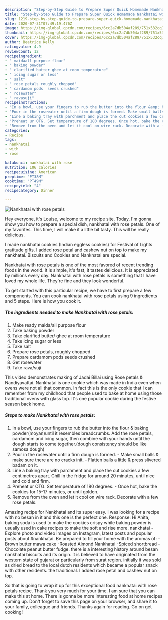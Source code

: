 ```yaml
---
description: "Step-by-Step Guide to Prepare Super Quick Homemade Nankhatai with rose petals"
title: "Step-by-Step Guide to Prepare Super Quick Homemade Nankhatai with rose petals"
slug: 1219-step-by-step-guide-to-prepare-super-quick-homemade-nankhatai-with-rose-petals
date: 2020-07-31T07:49:19.476Z
image: https://img-global.cpcdn.com/recipes/6cc2a7db504af289/751x532cq70/nankhatai-with-rose-petals-recipe-main-photo.jpg
thumbnail: https://img-global.cpcdn.com/recipes/6cc2a7db504af289/751x532cq70/nankhatai-with-rose-petals-recipe-main-photo.jpg
cover: https://img-global.cpcdn.com/recipes/6cc2a7db504af289/751x532cq70/nankhatai-with-rose-petals-recipe-main-photo.jpg
author: Beatrice Kelly
ratingvalue: 4.9
reviewcount: 12
recipeingredient:
- " maidaall purpose flour"
- " baking powder"
- " clarified butter ghee at room temperature"
- " icing sugar or less"
- " salt"
- " rose petals roughly chopped"
- " cardamom pods  seeds crushed"
- " rosewater"
- " ravasuji"
recipeinstructions:
- "In a bowl, use your fingers to rub the butter into the flour &amp; baking powder(moyan)until it resembles breadcrumbs. Add the rose petals, cardamom and icing sugar, then combine with your hands until the dough starts to come together.(dough consistency should be like samosa dough)"
- "Pour in the rosewater until a firm dough is formed. Make small balls &amp; make sure there are no cracks init. Flatten balls a little &amp; press slivered badam on it."
- "Line a baking tray with parchment and place the cut cookies a few centimetres apart. Chill in the fridge for around 20 minutes, until nice and cold and firm."
- "Preheat ur OTG. Set temperature of 180 degrees. Once hot, bake the cookies for 15-17 minutes, or until golden."
- "Remove from the oven and let it cool on wire rack. Decorate with a few rose petals."
categories:
- Recipe
tags:
- nankhatai
- with
- rose

katakunci: nankhatai with rose 
nutrition: 106 calories
recipecuisine: American
preptime: "PT38M"
cooktime: "PT49M"
recipeyield: "4"
recipecategory: Dinner

---
```



![Nankhatai with rose petals](https://img-global.cpcdn.com/recipes/6cc2a7db504af289/751x532cq70/nankhatai-with-rose-petals-recipe-main-photo.jpg)

Hey everyone, it's Louise, welcome to my recipe site. Today, I'm gonna show you how to prepare a special dish, nankhatai with rose petals. One of my favorites. This time, I will make it a little bit tasty. This will be really delicious.

I made nankhatai cookies (Indian eggless cookies) for Festival of Lights gratitude gifts. I added rose petal and cashew nut on top to make my nankhatai. Biscuits and Cookies and Nankhatai are special.

Nankhatai with rose petals is one of the most favored of recent trending foods in the world. It is simple, it's fast, it tastes delicious. It is appreciated by millions every day. Nankhatai with rose petals is something that I have loved my whole life. They're fine and they look wonderful.


To get started with this particular recipe, we have to first prepare a few components. You can cook nankhatai with rose petals using 9 ingredients and 5 steps. Here is how you cook it.

<!--inarticleads1-->

##### The ingredients needed to make Nankhatai with rose petals:

1. Make ready  maida/all purpose flour
1. Take  baking powder
1. Take  clarified butter/ ghee at room temperature
1. Take  icing sugar or less
1. Take  salt
1. Prepare  rose petals, roughly chopped
1. Prepare  cardamom pods  seeds crushed
1. Get  rosewater
1. Take  rava/suji


This video demonstrates making of Jadai Billai using Rose petals &amp; Nandiyavattai. Nankhatai is one cookie which was made in India even when ovens were not all that common. In fact this is the only cookie that I can remember from my childhood that people used to bake at home using those traditional ovens with glass top. It&#39;s one popular cookie during the festive season back home. 

<!--inarticleads2-->

##### Steps to make Nankhatai with rose petals:

1. In a bowl, use your fingers to rub the butter into the flour &amp; baking powder(moyan)until it resembles breadcrumbs. Add the rose petals, cardamom and icing sugar, then combine with your hands until the dough starts to come together.(dough consistency should be like samosa dough)
1. Pour in the rosewater until a firm dough is formed. - Make small balls &amp; make sure there are no cracks init. - Flatten balls a little &amp; press slivered badam on it.
1. Line a baking tray with parchment and place the cut cookies a few centimetres apart. Chill in the fridge for around 20 minutes, until nice and cold and firm.
1. Preheat ur OTG. Set temperature of 180 degrees. - Once hot, bake the cookies for 15-17 minutes, or until golden.
1. Remove from the oven and let it cool on wire rack. Decorate with a few rose petals.


Amazing recipe for Nankhatai and its super easy. I was looking for a recipe with no besan in it and this one is the perfect one. Response: Hi Anita, baking soda is used to make the cookies crispy while baking powder is usually used in cake recipes to make the soft and rise more. nankhatai - Explore photo and video images on Instagram, latest posts and popular posts about #nankhatai. Be prepared to fill your home with the aromas of: -Brown butter mawa cake -Roasted Almond Nankhatai -Spiced shortbread -Chocolate peanut butter fudge. there is a interesting history around besan nankhatai biscuits and its origin. it is believed to have originated from the western state of gujarat or particularly from surat region. initially it was sold as dried bread to the local dutch residents which became a popular snack with other residents. the traditional. I added rose petal and cashew nut on top. 

So that is going to wrap it up for this exceptional food nankhatai with rose petals recipe. Thank you very much for your time. I am sure that you can make this at home. There is gonna be more interesting food at home recipes coming up. Don't forget to save this page on your browser, and share it to your family, colleague and friends. Thanks again for reading. Go on get cooking!
